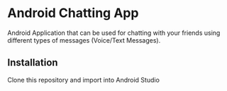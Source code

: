 # Android Chatting App
Android Application that can be used for chatting with your friends using different types of messages (Voice/Text Messages).

## Installation
Clone this repository and import into Android Studio
